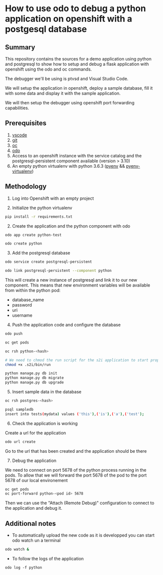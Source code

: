 # How to use odo to debug a python application on openshift with a postgesql database

## Summary

This repository contains the sources for a demo application using python and postgresql to show how to setup and debug a flask application with openshift using the odo and oc commands. 

The debugger we'll be using is ptvsd and Visual Studio Code.

We will setup the application in openshift, deploy a sample database, fill it with some data and display it with the sample application.

We will then setup the debugger using openshift port forwarding capabilities.

## Prerequisites

1. [vscode](https://code.visualstudio.com/Download)
2. [git](https://git-scm.com/downloads)
3. [oc](https://github.com/openshift/origin/releases)
4. [odo](https://github.com/redhat-developer/odo/releases)
5. Access to an openshift instance with the service catalog and the postgresql-persistent component available (version > 3.10)
6. An empty python virtualenv with python 3.6.3 ([pyenv](https://github.com/pyenv/pyenv) && [pyenv-virtualenv](https://github.com/pyenv/pyenv-virtualenv))

## Methodology

1. Log into Openshift with an empty project

2. Initialize the python virtualenv

```sh
pip install -r requirements.txt
```

2. Create the application and the python component with odo

```sh
odo app create python-test

odo create python
```

3. Add the postgresql database

```sh
odo service create postgresql-persistent

odo link postgresql-persistent --component python
```

This will create a new instance of postgresql and link it to our new component. This means that new environment variables will be available from within the python pod:

* database_name
* password
* uri
* username

4. Push the application code and configure the database

```sh
odo push

oc get pods

oc rsh python-<hash>

# We need to chmod the run script for the s2i application to start properly
chmod +x .s2i/bin/run

python manage.py db init
python manage.py db migrate
python manage.py db upgrade
```

5. Insert sample data in the database

```sh
oc rsh postgres-<hash>

psql sampledb
insert into tests(mydata) values ('this'),('is'),('a'),('test');
```

6. Check the application is working

Create a url for the application

```sh
odo url create
```

Go to the url that has been created and the application should be there

7. Debug the application

We need to connect on port 5678 of the python process running in the pods. To allow that we will forward the port 5678 of the pod to the port 5678 of our local environement

```sh
oc get pods
oc port-forward python-<pod id> 5678
```

Then we can use the "Attach (Remote Debug)" configuration to connect to the application and debug it.

## Additional notes

* To automatically upload the new code as it is developped you can start odo watch un a terminal

```sh
odo watch &
```

* To follow the logs of the application 

```
odo log -f python
```
